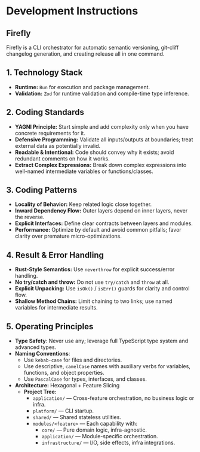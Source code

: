 # Development Instructions

## Firefly

Firefly is a CLI orchestrator for automatic semantic versioning, git-cliff changelog generation, and creating release all in one command.

## 1. Technology Stack

- **Runtime:** `Bun` for execution and package management.
- **Validation:** `Zod` for runtime validation and compile-time type inference.

## 2. Coding Standards

- **YAGNI Principle:** Start simple and add complexity only when you have concrete requirements for it.
- **Defensive Programming:** Validate all inputs/outputs at boundaries; treat external data as potentially invalid.
- **Readable & Intentional:** Code should convey why it exists; avoid redundant comments on how it works.
- **Extract Complex Expressions:** Break down complex expressions into well-named intermediate variables or functions/classes.

## 3. Coding Patterns

- **Locality of Behavior:** Keep related logic close together.
- **Inward Dependency Flow:** Outer layers depend on inner layers, never the reverse.
- **Explicit Interfaces:** Define clear contracts between layers and modules.
- **Performance:** Optimize by default and avoid common pitfalls; favor clarity over premature micro-optimizations.

## 4. Result & Error Handling

- **Rust-Style Semantics:** Use `neverthrow` for explicit success/error handling.
- **No try/catch and throw:** Do not use `try/catch` and `throw` at all.
- **Explicit Unpacking:** Use `isOk()` / `isErr()` guards for clarity and control flow.
- **Shallow Method Chains:** Limit chaining to two links; use named variables for intermediate results.

## 5. Operating Principles

- **Type Safety**: Never use any; leverage full TypeScript type system and advanced types.
- **Naming Conventions**:
  - Use `kebab-case` for files and directories.
  - Use descriptive, `camelCase` names with auxiliary verbs for variables, functions, and object properties.
  - Use `PascalCase` for types, interfaces, and classes.
- **Architecture:** Hexagonal + Feature Slicing
  - **Project Tree:**
    - `application/` — Cross-feature orchestration, no business logic or infra.
    - `platform/` — CLI startup.
    - `shared/` — Shared stateless utilities.
    - `modules/<feature>` — Each capability with:
      - `core/` — Pure domain logic, infra-agnostic.
      - `application/` — Module-specific orchestration.
      - `infrastructure/` — I/O, side effects, infra integrations.